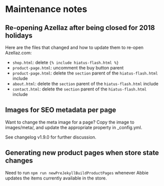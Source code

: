 # Maintenance notes

## Re-opening Azellaz after being closed for 2018 holidays

Here are the files that changed and how to update them to re-open Azellaz.com:

- `shop.html`: delete `{% include hiatus-flash.html %}`
- `product-page.html`: uncomment the buy button parent
- `product-page.html`: delete the `section` parent of the `hiatus-flash.html` include
- `about.html`: delete the `section` parent of the `hiatus-flash.html` include
- `contact.html`: delete the `section` parent of the `hiatus-flash.html` include

## Images for SEO metadata per page

Want to change the meta image for a page? Copy the image to images/meta/, and update the appropriate property in \_config.yml.

See changelog v1.9.0 for further discussion.

## Generating new product pages when store state changes

Need to run `npm run newPreJekyllBuildProductPages` whenever Abbie updates the items currently available in the store.
